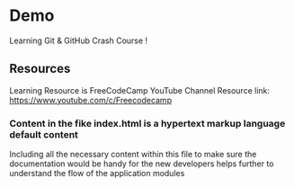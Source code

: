 # Demo

Learning Git & GitHub Crash Course !

## Resources

Learning Resource is FreeCodeCamp YouTube Channel
Resource link: https://www.youtube.com/c/Freecodecamp

### Content in the fike index.html is a hypertext markup language default content
Including all the necessary content within this file to make sure the documentation would be handy for the new developers helps further to understand the flow of the application modules
